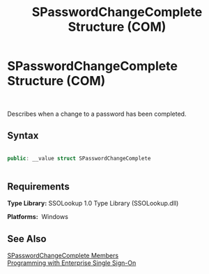 ﻿---
title: SPasswordChangeComplete Structure (COM)
TOCTitle: SPasswordChangeComplete Structure (COM)
ms:assetid: aa2e7937-1cd4-486c-9d37-e8f009e5be7c
ms:mtpsurl: https://msdn.microsoft.com/library/Aa746024(v=BTS.80)
ms:contentKeyID: 51530349
ms.date: 08/30/2017
mtps_version: v=BTS.80
---

# SPasswordChangeComplete Structure (COM)

 

Describes when a change to a password has been completed.

## Syntax

```C#
  
public: __value struct SPasswordChangeComplete  
  
```

## Requirements

**Type Library:** SSOLookup 1.0 Type Library (SSOLookup.dll)

**Platforms:**  Windows

## See Also

[SPasswordChangeComplete Members](spasswordchangecomplete-members.md)  
[Programming with Enterprise Single Sign-On](https://msdn.microsoft.com/library/aa704508\(v=bts.80\))

